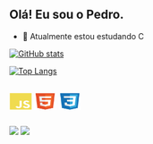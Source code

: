 ## Olá! Eu sou o Pedro.

- 🌱 Atualmente estou estudando C

[![GitHub stats](https://github-readme-stats.vercel.app/api?username=Pedro1516&count_private=true&show_icons=true&theme=tokyonight&locale=pt-br&include_all_commits=true&hide=issues)](https://github.com/Bet4Arrio/)

[![Top Langs](https://github-readme-stats.vercel.app/api/top-langs/?username=Bet4Arrio&locale=pt-br&theme=tokyonight&layout=compact)](https://github.com/Pedro1516)

<div style="display: inline_block"><br>
  <img align="center" alt= "Js" height="30" width="40" src="https://raw.githubusercontent.com/devicons/devicon/master/icons/javascript/javascript-plain.svg">
  <img align="center" alt="HTML" height="30" width="40" src="https://raw.githubusercontent.com/devicons/devicon/master/icons/html5/html5-original.svg">
  <img align="center" alt="CSS" height="30" width="40" src="https://raw.githubusercontent.com/devicons/devicon/master/icons/css3/css3-original.svg">
</div>

##

<div> 
   <a href="https://instagram.com/pedro_13145" target="_blank"><img src="https://img.shields.io/badge/-Instagram-%23E4405F?style=for-the-badge&logo=instagram&logoColor=white" target="_blank"></a>
   <a href="https://www.linkedin.com/in/pedro-freitas-520554221 " target="_blank"><img src="https://img.shields.io/badge/-LinkedIn-%230077B5?style=for-the-badge&logo=linkedin&logoColor=white" target="_blank"></a>  
</div>


  
